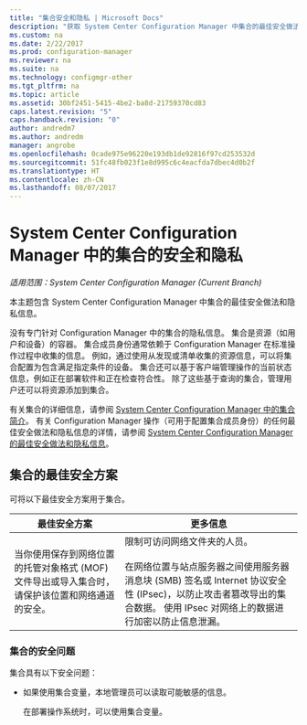 ```yaml
---
title: "集合安全和隐私 | Microsoft Docs"
description: "获取 System Center Configuration Manager 中集合的最佳安全做法和隐私。"
ms.custom: na
ms.date: 2/22/2017
ms.prod: configuration-manager
ms.reviewer: na
ms.suite: na
ms.technology: configmgr-other
ms.tgt_pltfrm: na
ms.topic: article
ms.assetid: 30bf2451-5415-4be2-ba8d-21759370cd83
caps.latest.revision: "5"
caps.handback.revision: "0"
author: andredm7
ms.author: andredm
manager: angrobe
ms.openlocfilehash: 0cade975e96220e193db1de92816f97cd253532d
ms.sourcegitcommit: 51fc48fb023f1e8d995c6c4eacfda7dbec4d0b2f
ms.translationtype: HT
ms.contentlocale: zh-CN
ms.lasthandoff: 08/07/2017
---
```

# <a name="security-and-privacy-for-collections-in-system-center-configuration-manager"></a>System Center Configuration Manager 中的集合的安全和隐私

*适用范围：System Center Configuration Manager (Current Branch)*

本主题包含 System Center Configuration Manager 中集合的最佳安全做法和隐私信息。  

 没有专门针对 Configuration Manager 中的集合的隐私信息。 集合是资源（如用户和设备）的容器。 集合成员身份通常依赖于 Configuration Manager 在标准操作过程中收集的信息。 例如，通过使用从发现或清单收集的资源信息，可以将集合配置为包含满足指定条件的设备。 集合还可以基于客户端管理操作的当前状态信息，例如正在部署软件和正在检查符合性。 除了这些基于查询的集合，管理用户还可以将资源添加到集合。  

 有关集合的详细信息，请参阅 [System Center Configuration Manager 中的集合简介](../../../../core/clients/manage/collections/introduction-to-collections.md)。 有关 Configuration Manager 操作（可用于配置集合成员身份）的任何最佳安全做法和隐私信息的详情，请参阅 [System Center Configuration Manager 的最佳安全做法和隐私信息](../../../../core/plan-design/security/security-best-practices-and-privacy-information.md)。  

## <a name="security-best-practices-for-collections"></a>集合的最佳安全方案  
 可将以下最佳安全方案用于集合。  

|最佳安全方案|更多信息|  
|----------------------------|----------------------|  
|当你使用保存到网络位置的托管对象格式 (MOF) 文件导出或导入集合时，请保护该位置和网络通道的安全。|限制可访问网络文件夹的人员。<br /><br /> 在网络位置与站点服务器之间使用服务器消息块 (SMB) 签名或 Internet 协议安全性 (IPsec)，以防止攻击者篡改导出的集合数据。 使用 IPsec 对网络上的数据进行加密以防止信息泄漏。|  

### <a name="security-issues-for-collections"></a>集合的安全问题  
 集合具有以下安全问题：  

-   如果使用集合变量，本地管理员可以读取可能敏感的信息。  

     在部署操作系统时，可以使用集合变量。  

